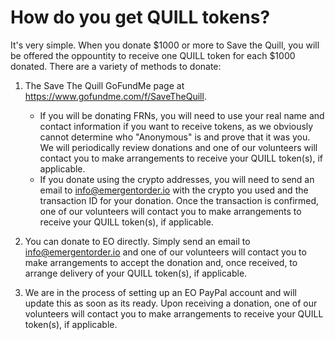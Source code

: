 # How do you get QUILL tokens?

It's very simple. When you donate $1000 or more to Save the Quill, you will be offered the oppountity to receive one QUILL token for each $1000 donated. There are a variety of methods to donate:

1) The Save The Quill GoFundMe page at https://www.gofundme.com/f/SaveTheQuill.
   * If you will be donating FRNs, you will need to use your real name and contact information if you want to receive tokens, as we obviously cannot determine who "Anonymous" is and prove that it was you. We will periodically review donations and one of our volunteers will contact you to make arrangements to receive your QUILL token(s), if applicable.
   * If you donate using the crypto addresses, you will need to send an email to [info@emergentorder.io](mailto:info@emergentorder.com) with the crypto you used and the transaction ID for your donation. Once the transaction is confirmed, one of our volunteers will contact you to make arrangements to receive your QUILL token(s), if applicable.

2) You can donate to EO directly. Simply send an email to [info@emergentorder.io](mailto:info@emergentorder.com) and one of our volunteers will contact you to make arrangements to accept the donation and, once received, to arrange delivery of your QUILL token(s), if applicable.

3) We are in the process of setting up an EO PayPal account and will update this as soon as its ready. Upon receiving a donation, one of our volunteers will contact you to make arrangements to receive your QUILL token(s), if applicable.
